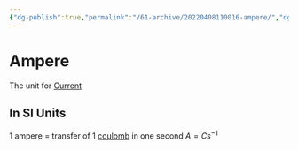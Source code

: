 ```yaml
---
{"dg-publish":true,"permalink":"/61-archive/20220408110016-ampere/","dgHomeLink":true,"dgPassFrontmatter":false}
---
```



# Ampere

The unit for [Current](20220408104411-current.md)

## In SI Units

1 ampere = transfer of 1 [coulomb](coulomb) in one second
$A=Cs^{-1}$
